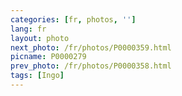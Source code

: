 ```yaml
---
categories: [fr, photos, '']
lang: fr
layout: photo
next_photo: /fr/photos/P0000359.html
picname: P0000279
prev_photo: /fr/photos/P0000358.html
tags: [Ingo]
---
```

